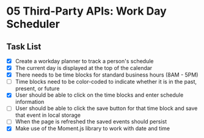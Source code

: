 # 05 Third-Party APIs: Work Day Scheduler

## Task List

- [x] Create a workday planner to track a person's schedule
- [x] The current day is displayed at the top of the calendar
- [x] There needs to be time blocks for standard business hours (8AM - 5PM)
- [ ] Time blocks need to be color-coded to indicate whether it is in the past, present, or future
- [x] User should be able to click on the time blocks and enter schedule information
- [ ] User should be able to click the save button for that time block and save that event in local storage
- [ ] When the page is refreshed the saved events should persist
- [x] Make use of the Moment.js library to work with date and time
